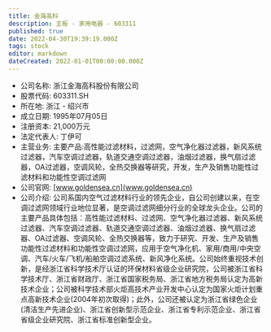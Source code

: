 ```yaml
---
title: 金海高科
description: 主板 - 家用电器 - 603311
published: true
date: 2022-04-30T19:39:19.000Z
tags: stock
editor: markdown
dateCreated: 2022-01-01T00:00:00.000Z
---
```


- 公司名称: 浙江金海高科股份有限公司
- 股票代码: 603311.SH
- 所在地: 浙江 - 绍兴市
- 成立日期: 1995年07月05日
- 注册资本: 21,000万元
- 法定代表人: 丁伊可
- 主营业务: 主要产品:高性能过滤材料，过滤网，空气净化器过滤器，新风系统过滤器，汽车空调过滤器，轨道交通空调过滤器，油烟过滤器，换气扇过滤器，OA过滤器，空调风轮，全热交换器等研究，开发，生产及销售功能性过滤材料和功能性空调过滤网
- 公司官网: [www.goldensea.cn](www.goldensea.cn)
- 公司介绍: 公司系国内空气过滤材料行业的领先企业，自公司创建以来，在空调过滤网领域行业地位显著，是空调过滤网细分行业的全球龙头企业。公司的主要产品具体包括：高性能过滤材料、过滤网、空气净化器过滤器、新风系统过滤器、汽车空调过滤器、轨道交通空调过滤器、油烟过滤器、换气扇过滤器、OA过滤器、空调风轮、全热交换器等，致力于研究、开发、生产及销售功能性过滤材料和功能性空调过滤网，应用于空气净化机、家用/商用/中央空调、汽车/火车/飞机/船舶空调过滤系统、新风净化系统。公司始终重视技术创新，是经浙江省科学技术厅认证的环保材料省级企业研究院，公司被浙江省科学技术厅、浙江省财政厅、浙江省国家税务局、浙江省地方税务局认定为高新技术企业；公司被科学技术部火炬高技术产业开发中心认定为国家火炬计划重点高新技术企业(2004年初次取得)；此外，公司还被认定为浙江省绿色企业(清洁生产先进企业)、浙江省创新型示范企业、浙江省专利示范企业、浙江省省级企业研究院、浙江省标准创新型企业。


